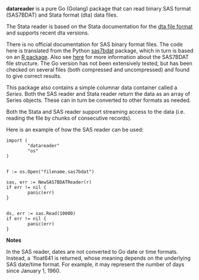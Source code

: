 __datareader__ is a pure Go (Golang) package that can read binary SAS
format (SAS7BDAT) and Stata format (dta) data files.

The Stata reader is based on the Stata documentation for the [dta file
format](http://www.stata.com/help.cgi?dta) and supports recent dta
versions.

There is no official documentation for SAS binary format files.  The
code here is translated from the Python
[sas7bdat](https://pypi.python.org/pypi/sas7bdat) package, which in
turn is based on an [R
package](https://github.com/BioStatMatt/sas7bdat).  Also see
[here](https://cran.r-project.org/web/packages/sas7bdat/vignettes/sas7bdat.pdf)
for more information about the SAS7BDAT file structure.  The Go
version has not been extensively tested, but has been checked on
several files (both compressed and uncompressed) and found to give
correct results.

This package also contains a simple columnar data container called a
_Series_.  Both the SAS reader and Stata reader return the data as an
array of Series objects.  These can in turn be converted to other
formats as needed.

Both the Stata and SAS reader support streaming access to the data
(i.e. reading the file by chunks of consecutive records).


Here is an example of how the SAS reader can be used:

```
import (
        "datareader"
        "os"
)


f := os.Open("filename.sas7bdat")

sas, err := NewSAS7BDATReader(r)
if err != nil {
        panic(err)
}


ds, err := sas.Read(10000)
if err != nil {
        panic(err)
}
```

__Notes__

In the SAS reader, dates are not converted to Go date or time formats.
Instead, a `float641 is returned, whose meaning depends on the
underlying SAS date/time format.  For example, it may represent the
number of days since January 1, 1960.

